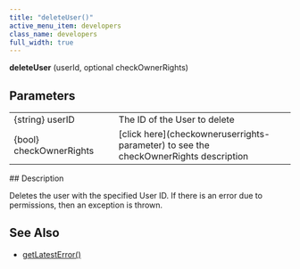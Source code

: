 ```yaml
---
title: "deleteUser()"
active_menu_item: developers
class_name: developers
full_width: true
---
```



**deleteUser** (userId, optional checkOwnerRights)

## Parameters

<table>
<tr>
<td width="183">
{string} userID

</td>
<td width="15">
</td>
<td width="682">
The ID of the User to delete

</td>
</tr>
<tr>
<td width="183">
{bool} checkOwnerRights

</td>
<td width="15">
</td>
<td width="682">
[click here](checkowneruserrights-parameter) to see the checkOwnerRights description

</td>
</tr>
</table>
## Description

Deletes the user with the specified User ID. If there is an error due to permissions, then an exception is thrown.

     
   

## See Also

 - [getLatestError()](../../ssj-object/miscellaneous/getlatesterror)

